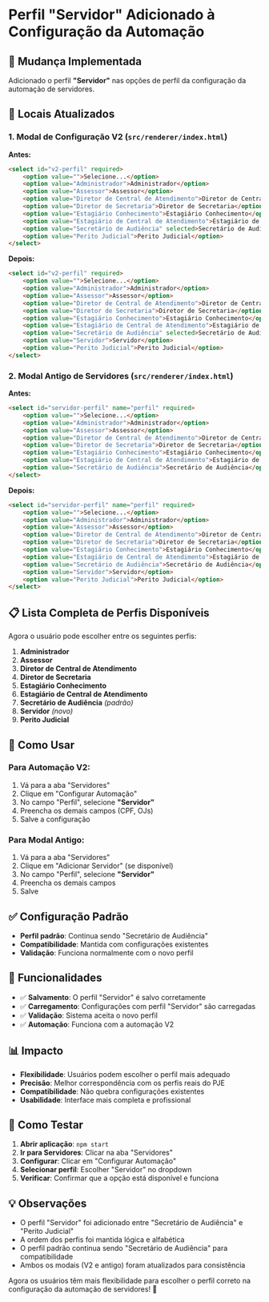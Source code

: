 # Perfil "Servidor" Adicionado à Configuração da Automação

## 🎯 Mudança Implementada

Adicionado o perfil **"Servidor"** nas opções de perfil da configuração da automação de servidores.

## 📝 Locais Atualizados

### 1. **Modal de Configuração V2** (`src/renderer/index.html`)

**Antes:**
```html
<select id="v2-perfil" required>
    <option value="">Selecione...</option>
    <option value="Administrador">Administrador</option>
    <option value="Assessor">Assessor</option>
    <option value="Diretor de Central de Atendimento">Diretor de Central de Atendimento</option>
    <option value="Diretor de Secretaria">Diretor de Secretaria</option>
    <option value="Estagiário Conhecimento">Estagiário Conhecimento</option>
    <option value="Estagiário de Central de Atendimento">Estagiário de Central de Atendimento</option>
    <option value="Secretário de Audiência" selected>Secretário de Audiência</option>
    <option value="Perito Judicial">Perito Judicial</option>
</select>
```

**Depois:**
```html
<select id="v2-perfil" required>
    <option value="">Selecione...</option>
    <option value="Administrador">Administrador</option>
    <option value="Assessor">Assessor</option>
    <option value="Diretor de Central de Atendimento">Diretor de Central de Atendimento</option>
    <option value="Diretor de Secretaria">Diretor de Secretaria</option>
    <option value="Estagiário Conhecimento">Estagiário Conhecimento</option>
    <option value="Estagiário de Central de Atendimento">Estagiário de Central de Atendimento</option>
    <option value="Secretário de Audiência" selected>Secretário de Audiência</option>
    <option value="Servidor">Servidor</option>
    <option value="Perito Judicial">Perito Judicial</option>
</select>
```

### 2. **Modal Antigo de Servidores** (`src/renderer/index.html`)

**Antes:**
```html
<select id="servidor-perfil" name="perfil" required>
    <option value="">Selecione...</option>
    <option value="Administrador">Administrador</option>
    <option value="Assessor">Assessor</option>
    <option value="Diretor de Central de Atendimento">Diretor de Central de Atendimento</option>
    <option value="Diretor de Secretaria">Diretor de Secretaria</option>
    <option value="Estagiário Conhecimento">Estagiário Conhecimento</option>
    <option value="Estagiário de Central de Atendimento">Estagiário de Central de Atendimento</option>
    <option value="Secretário de Audiência">Secretário de Audiência</option>
</select>
```

**Depois:**
```html
<select id="servidor-perfil" name="perfil" required>
    <option value="">Selecione...</option>
    <option value="Administrador">Administrador</option>
    <option value="Assessor">Assessor</option>
    <option value="Diretor de Central de Atendimento">Diretor de Central de Atendimento</option>
    <option value="Diretor de Secretaria">Diretor de Secretaria</option>
    <option value="Estagiário Conhecimento">Estagiário Conhecimento</option>
    <option value="Estagiário de Central de Atendimento">Estagiário de Central de Atendimento</option>
    <option value="Secretário de Audiência">Secretário de Audiência</option>
    <option value="Servidor">Servidor</option>
    <option value="Perito Judicial">Perito Judicial</option>
</select>
```

## 📋 **Lista Completa de Perfis Disponíveis**

Agora o usuário pode escolher entre os seguintes perfis:

1. **Administrador**
2. **Assessor**
3. **Diretor de Central de Atendimento**
4. **Diretor de Secretaria**
5. **Estagiário Conhecimento**
6. **Estagiário de Central de Atendimento**
7. **Secretário de Audiência** *(padrão)*
8. **Servidor** *(novo)*
9. **Perito Judicial**

## 🎯 **Como Usar**

### **Para Automação V2:**
1. Vá para a aba "Servidores"
2. Clique em "Configurar Automação"
3. No campo "Perfil", selecione **"Servidor"**
4. Preencha os demais campos (CPF, OJs)
5. Salve a configuração

### **Para Modal Antigo:**
1. Vá para a aba "Servidores"
2. Clique em "Adicionar Servidor" (se disponível)
3. No campo "Perfil", selecione **"Servidor"**
4. Preencha os demais campos
5. Salve

## ✅ **Configuração Padrão**

- **Perfil padrão**: Continua sendo "Secretário de Audiência"
- **Compatibilidade**: Mantida com configurações existentes
- **Validação**: Funciona normalmente com o novo perfil

## 🔧 **Funcionalidades**

- ✅ **Salvamento**: O perfil "Servidor" é salvo corretamente
- ✅ **Carregamento**: Configurações com perfil "Servidor" são carregadas
- ✅ **Validação**: Sistema aceita o novo perfil
- ✅ **Automação**: Funciona com a automação V2

## 📊 **Impacto**

- **Flexibilidade**: Usuários podem escolher o perfil mais adequado
- **Precisão**: Melhor correspondência com os perfis reais do PJE
- **Compatibilidade**: Não quebra configurações existentes
- **Usabilidade**: Interface mais completa e profissional

## 🧪 **Como Testar**

1. **Abrir aplicação**: `npm start`
2. **Ir para Servidores**: Clicar na aba "Servidores"
3. **Configurar**: Clicar em "Configurar Automação"
4. **Selecionar perfil**: Escolher "Servidor" no dropdown
5. **Verificar**: Confirmar que a opção está disponível e funciona

## 💡 **Observações**

- O perfil "Servidor" foi adicionado entre "Secretário de Audiência" e "Perito Judicial"
- A ordem dos perfis foi mantida lógica e alfabética
- O perfil padrão continua sendo "Secretário de Audiência" para compatibilidade
- Ambos os modais (V2 e antigo) foram atualizados para consistência

Agora os usuários têm mais flexibilidade para escolher o perfil correto na configuração da automação de servidores! 🎉